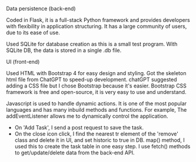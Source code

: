 Data persistence (back-end)

Coded in Flask, it is a full-stack Python framework and provides developers with flexibility in application structuring. It has a large community of users, due to its ease of use.

Used SQLite for database creation as this is a small test program. With SQLite DB, the data is stored in a single .db file.

UI (front-end) 

Used HTML with Bootstrap 4 for easy design and styling. Got the skeleton html file from ChatGPT to speed-up development. chatGPT suggested adding a CSS file but I chose Bootstrap because it's easier. Bootstrap CSS framework is free and open-source, it is very easy to use and understand.

Javascript is used to handle dynamic actions. It is one of the most popular languages and has many inbuild methods and functions. 
For example, 
The addEventListener allows me to dynamically control the application. 
 - On 'Add Task', I send a post request to save the task.
 - On the close icon click, I find the nearest tr element of the 'remove' class and delete it in UI, and set historic to true in DB.
map() method, I used this to create the task table in one easy step.
I use fetch() methods to get/update/delete data from the back-end API.
